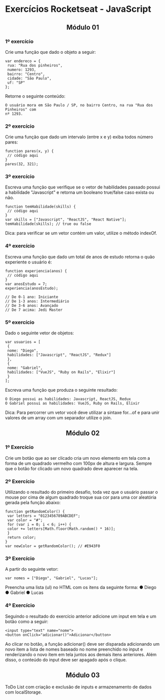 # Exercícios Rocketseat - JavaScript

<h2 align="center">Módulo 01</h2>

<h3><strong>1º exercício</strong></h3>

Crie uma função que dado o objeto a seguir:
```
var endereco = {
 rua: "Rua dos pinheiros",
 numero: 1293,
 bairro: "Centro",
 cidade: "São Paulo",
 uf: "SP"
};
```
Retorne o seguinte conteúdo:
```
O usuário mora em São Paulo / SP, no bairro Centro, na rua "Rua dos Pinheiros" com
nº 1293.
```
<h3><strong>2º exercício</strong></h3>

Crie uma função que dado um intervalo (entre x e y) exiba todos número pares:
```
function pares(x, y) {
 // código aqui
}
pares(32, 321);
```
<h3><strong>3º exercício</strong></h3>

Escreva uma função que verifique se o vetor de habilidades passado possui a habilidade "Javascript"
e retorna um booleano true/false caso exista ou não.
```
function temHabilidade(skills) {
 // código aqui
}
var skills = ["Javascript", "ReactJS", "React Native"];
temHabilidade(skills); // true ou false
```
Dica: para verificar se um vetor contém um valor, utilize o método indexOf.

<h3><strong>4º exercício</strong></h3>

Escreva uma função que dado um total de anos de estudo retorna o quão experiente o usuário é:
```
function experiencia(anos) {
 // código aqui
}
var anosEstudo = 7;
experiencia(anosEstudo);

// De 0-1 ano: Iniciante
// De 1-3 anos: Intermediário
// De 3-6 anos: Avançado
// De 7 acima: Jedi Master
```
<h3><strong>5º exercício</strong></h3>

Dado o seguinte vetor de objetos:
```
var usuarios = [
 {
 nome: "Diego",
 habilidades: ["Javascript", "ReactJS", "Redux"]
 },
 {
 nome: "Gabriel",
 habilidades: ["VueJS", "Ruby on Rails", "Elixir"]
 }
];
```

Escreva uma função que produza o seguinte resultado:
```
O Diego possui as habilidades: Javascript, ReactJS, Redux
O Gabriel possui as habilidades: VueJS, Ruby on Rails, Elixir
```
Dica: Para percorrer um vetor você deve utilizar a sintaxe for...of e para unir valores de um array
com um separador utilize o join.

<h2 align="center">Módulo 02</h2>

<h3><strong>1º Exercício</strong></h3>
 
Crie um botão que ao ser clicado cria um novo elemento em tela com a forma de um quadrado
vermelho com 100px de altura e largura. Sempre que o botão for clicado um novo quadrado deve
aparecer na tela.

<h3><strong>2º Exercício</strong></h3>
 
Utilizando o resultado do primeiro desafio, toda vez que o usuário passar o mouse por cima de
algum quadrado troque sua cor para uma cor aleatória gerada pela função abaixo:

```
function getRandomColor() {
 var letters = "0123456789ABCDEF";
 var color = "#";
 for (var i = 0; i < 6; i++) {
 color += letters[Math.floor(Math.random() * 16)];
 }
 return color;
}
var newColor = getRandomColor(); // #E943F0
```

<h3><strong>3º Exercício</strong></h3>
 
A partir do seguinte vetor:
```
var nomes = ["Diego", "Gabriel", "Lucas"];
```
Preencha uma lista (ul) no HTML com os itens da seguinte forma:
● Diego
● Gabriel
● Lucas

<h3><strong>4º Exercício</strong></h3>

Seguindo o resultado do exercício anterior adicione um input em tela e um botão como a seguir:
```
<input type="text" name="nome">
<button onClick="adicionar()">Adicionar</button>
```
Ao clicar no botão, a função adicionar() deve ser disparada adicionando um novo item a lista de
nomes baseado no nome preenchido no input e renderizando o novo item em tela juntos aos
demais itens anteriores. Além disso, o conteúdo do input deve ser apagado após o clique.

<h2 align="center">Módulo 03</h2>

ToDo List com criação e exclusão de inputs e armazenamento de dados com localStorage.
